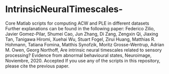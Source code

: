 # IntrinsicNeuralTimescales-
Core Matlab scripts for computing ACW and PLE in different datasets
Further explanations can be found in the following paper:
Federico Zilio, Javier Gomez-Pilar, Shumei Cao, Jun Zhang, Di Zang, Zengxin Qi, Jiaxing Tan, Tanigawa Hiromi, Xuehai Wu, Stuart Fogel, Zirui Huang, Matthias R. Hohmann, Tatiana Fomina, Matthis Synofzik, Moritz Grosse-Wentrup, Adrian M. Owen, Georg Northoff, Are intrinsic neural timescales related to sensory processing? Evidence from abnormal behavioural states, Neuroimage, Noviembre, 2020. Accepted
If you use any of the scripts in this repository, please cite the previous paper.
